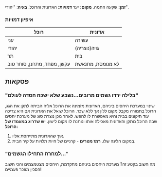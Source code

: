 **זמן:** שקעה החמה.
**מקום:** יער
**דמויות:** האדונית והרוכל.
**בעיה**: "יהודי".

### איפיון דמויות

| רוכל                        | אדונית            |
| --------------------------- | ----------------- |
| עני                         | עשירה             |
| יהודי                       | גויה(נוצריה)      |
| תר                          | בית               |
| עקשן, מפחד, מתחנן, סוחר טוב | לא מנומסת, מתנאשת |
## פסקאות
### "בלילה ירדו גשמים מרובים...נשבע שלא ישכח חסדה לעולם"
שינוי במערכת היחסים ביניהם, האדונית מזמינה את הרוכל אליה הביתה לתקן את הגג, הרוכל בתמורה מקבל מקום ללון אך ללא שכר. הרוכל שואל את האדונית אם היא צריכה עוד תיקונים בבית והיא מאפשרת לו לחפש. לאחר מכן נוצרת סוג של מערכת יחסים שבה הרוכל מתקן והאדונית מאכילה אותו ונותנת לו מקום לישון.
**יש שדרוג במעמדו של הרוכל:**
1. איך שהאדונית מתייחסת אליו.
2. במקום הלינה שלו.
**רמז מטרים** - קרניים של חיות תלויות על קיר הבית.
### "למחרת התחילו הגשמים..."
מה חשוב בקטע זה? מערכת היחסים ביניהם מתקדמת, היחסים מצטמצמים והכי חשוב הסכין מוזכר פעמיים!
